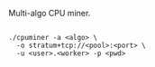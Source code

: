 
Multi-algo CPU miner.

```

./cpuminer -a <algo> \
  -o stratum+tcp://<pool>:<port> \
  -u <user>.<worker> -p <pwd>

```